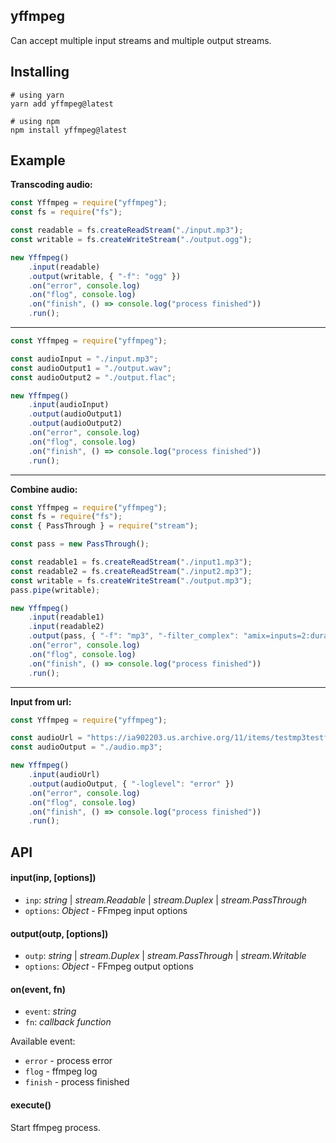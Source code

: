 ## yffmpeg

Can accept multiple input streams and multiple output streams.

## Installing

```shell
# using yarn
yarn add yffmpeg@latest

# using npm
npm install yffmpeg@latest
```

## Example

**Transcoding audio:**

```js
const Yffmpeg = require("yffmpeg");
const fs = require("fs");

const readable = fs.createReadStream("./input.mp3");
const writable = fs.createWriteStream("./output.ogg");

new Yffmpeg()
    .input(readable)
    .output(writable, { "-f": "ogg" })
    .on("error", console.log)
    .on("flog", console.log)
    .on("finish", () => console.log("process finished"))
    .run();
```

---

```js
const Yffmpeg = require("yffmpeg");

const audioInput = "./input.mp3";
const audioOutput1 = "./output.wav";
const audioOutput2 = "./output.flac";

new Yffmpeg()
    .input(audioInput)
    .output(audioOutput1)
    .output(audioOutput2)
    .on("error", console.log)
    .on("flog", console.log)
    .on("finish", () => console.log("process finished"))
    .run();
```

---

**Combine audio:**

```js
const Yffmpeg = require("yffmpeg");
const fs = require("fs");
const { PassThrough } = require("stream");

const pass = new PassThrough();

const readable1 = fs.createReadStream("./input1.mp3");
const readable2 = fs.createReadStream("./input2.mp3");
const writable = fs.createWriteStream("./output.mp3");
pass.pipe(writable);

new Yffmpeg()
    .input(readable1)
    .input(readable2)
    .output(pass, { "-f": "mp3", "-filter_complex": "amix=inputs=2:duration=longest:dropout_transition=2" })
    .on("error", console.log)
    .on("flog", console.log)
    .on("finish", () => console.log("process finished"))
    .run();
```

---

**Input from url:**

```js
const Yffmpeg = require("yffmpeg");

const audioUrl = "https://ia902203.us.archive.org/11/items/testmp3testfile/mpthreetest.mp3";
const audioOutput = "./audio.mp3";

new Yffmpeg()
    .input(audioUrl)
    .output(audioOutput, { "-loglevel": "error" })
    .on("error", console.log)
    .on("flog", console.log)
    .on("finish", () => console.log("process finished"))
    .run();
```

## API

#### input(inp, [options])

-   `inp`: _string_ | _stream.Readable_ | _stream.Duplex_ | _stream.PassThrough_
-   `options`: _Object_ - FFmpeg input options

#### output(outp, [options])

-   `outp`: _string_ | _stream.Duplex_ | _stream.PassThrough_ | _stream.Writable_
-   `options`: _Object_ - FFmpeg output options

#### on(event, fn)

-   `event`: _string_
-   `fn`: _callback function_

Available event:

-   `error` - process error
-   `flog` - ffmpeg log
-   `finish` - process finished

#### execute()

Start ffmpeg process.
